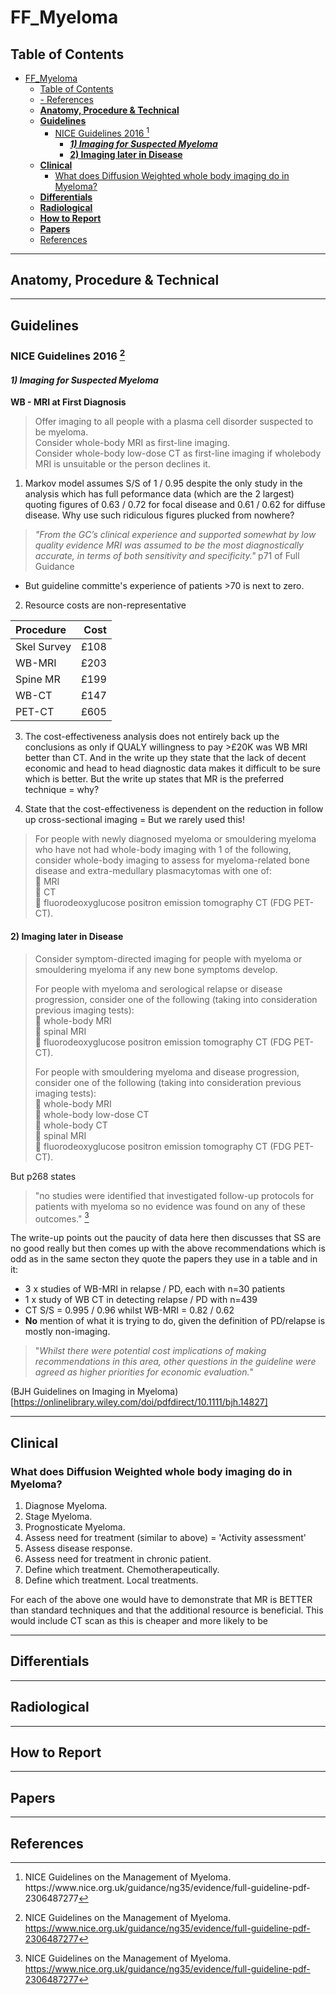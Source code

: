 # FF_Myeloma

## Table of Contents
- [FF_Myeloma](#ff_myeloma)
  - [Table of Contents](#table-of-contents)
  - [- References](#--references)
  - [**Anatomy, Procedure & Technical**](#anatomy-procedure--technical)
  - [**Guidelines**](#guidelines)
    - [NICE Guidelines 2016 [^NICE2016]](#nice-guidelines-2016-nice2016)
      - [***1) Imaging for Suspected Myeloma***](#1-imaging-for-suspected-myeloma)
      - [**2) Imaging later in Disease**](#2-imaging-later-in-disease)
  - [**Clinical**](#clinical)
    - [What does Diffusion Weighted whole body imaging do in Myeloma?](#what-does-diffusion-weighted-whole-body-imaging-do-in-myeloma)
  - [**Differentials**](#differentials)
  - [**Radiological**](#radiological)
  - [**How to Report**](#how-to-report)
  - [**Papers**](#papers)
  - [References](#references)
---

## **Anatomy, Procedure & Technical**

---

## **Guidelines**

### NICE Guidelines 2016 [^NICE2016]  

#### ***1) Imaging for Suspected Myeloma***  

**WB - MRI at First Diagnosis**   

> Offer imaging to all people with a plasma cell disorder suspected to be myeloma.  
> Consider whole-body MRI as first-line imaging.  
> Consider whole-body low-dose CT as first-line imaging if wholebody MRI is unsuitable or the person declines it.  

  1. Markov model assumes S/S of 1 / 0.95 despite the only study in the analysis which has full peformance data (which are the 2 largest) quoting figures of 0.63 / 0.72 for focal disease and 0.61 / 0.62 for diffuse disease. Why use such ridiculous figures plucked from nowhere?   
  > *"From the GC’s clinical experience and supported somewhat by low quality evidence MRI was assumed to be the most
  > diagnostically accurate, in terms of both sensitivity and specificity."*  p71 of Full Guidance
  - But guideline committe's experience of patients >70 is next to zero. 
  2. Resource costs are non-representative   
   
   | Procedure   | Cost |
   | :---------- | ---: |
   | Skel Survey | £108 |
   | WB-MRI      | £203 |
   | Spine MR    | £199 |
   | WB-CT       | £147 |
   | PET-CT      | £605 |

  3. The cost-effectiveness analysis does not entirely back up the conclusions as only if QUALY willingness to pay >£20K was WB MRI better than CT. And in the write up they state that the lack of decent economic and head to head diagnostic data makes it difficult to be sure which is better.  But the write up states that MR is the preferred technique = why? 
 
  4. State that the cost-effectiveness is dependent on the reduction in follow up cross-sectional imaging = But we rarely used this!

> For people with newly diagnosed myeloma or smouldering myeloma who have not had whole-body imaging with 1 of the following, consider whole-body imaging to assess for myeloma-related bone disease and extra-medullary plasmacytomas with one of:  
>  MRI  
>  CT  
>  fluorodeoxyglucose positron emission tomography CT (FDG PET-CT).  


#### **2) Imaging later in Disease**  

> Consider symptom-directed imaging for people with myeloma or smouldering myeloma if any new bone symptoms develop. 
> 
> For people with myeloma and serological relapse or disease progression, consider one of the following (taking into consideration previous imaging tests):  
>  whole-body MRI  
>  spinal MRI  
>  fluorodeoxyglucose positron emission tomography CT (FDG PET-CT).  
>  
> For people with smouldering myeloma and disease progression, consider one of the following (taking into consideration previous imaging tests):  
>  whole-body MRI  
>  whole-body low-dose CT  
>  whole-body CT  
>  spinal MRI  
>  fluorodeoxyglucose positron emission tomography CT (FDG PET-CT).  

But p268 states 
> "no studies were identified that investigated follow-up protocols for patients with myeloma so no evidence was found on any of these outcomes."   [^NICE2016]

The write-up points out the paucity of data here then discusses that SS are no good really but then comes up with the above recommendations which is odd as in the same secton they quote the papers they use in a table and in it:
  - 3 x studies of WB-MRI in relapse / PD, each with n=30  patients
  - 1 x study of WB CT in detecting relapse / PD with n=439
  - CT S/S = 0.995 / 0.96 whilst WB-MRI = 0.82 / 0.62 
  - **No** mention of what it is trying to do, given the definition of PD/relapse is mostly non-imaging.   

> "*Whilst there were potential cost implications of making recommendations in this area, other questions in the guideline were agreed as higher priorities for economic evaluation.*"  

(BJH Guidelines on Imaging in Myeloma)[https://onlinelibrary.wiley.com/doi/pdfdirect/10.1111/bjh.14827]


---

## **Clinical**

### What does Diffusion Weighted whole body imaging do in Myeloma? 
  1. Diagnose Myeloma. 
  2. Stage Myeloma. 
  3. Prognosticate Myeloma.
  4. Assess need for treatment (similar to above) = 'Activity assessment'
  5. Assess disease response. 
  6. Assess need for treatment in chronic patient. 
  7. Define which treatment. Chemotherapeutically.
  8. Define which treatment. Local treatments. 

For each of the above one would have to demonstrate that MR is BETTER than standard techniques and that the additional resource is beneficial. 
This would include CT scan as this is cheaper and more likely to be 

---

## **Differentials**

---

## **Radiological**

---

## **How to Report** 

---

## **Papers**

[^Messiou2019]: Messiou C et al, Guidelines for Acquisition, Interpretation and Reporting of Whole-Body MRI in Myeloma. MY-RADS Radiology 2019; 291:5–13 • https://doi.org/10.1148/radiol.2019181949 •

[^BAH2016]: (https://onlinelibrary.wiley.com/doi/pdfdirect/10.1111/bjh.14827)  

[^NICE2016]: NICE Guidelines on the Management of Myeloma. https://www.nice.org.uk/guidance/ng35/evidence/full-guideline-pdf-2306487277

[^Laubach2019]: Laubach J. Initial therapy in older patients with multiple myeloma. N Engl J Med. 2019;380(22):2172-2173. https://search.proquest.com/docview/2232193627?accountid=46767. doi: http://dx.doi.org/10.1056/NEJMe1904372.

[^Lai2020]: Lai AYT, Riddell A, Barwick T, et al. Interobserver agreement of whole-body magnetic resonance imaging is superior to whole-body computed tomography for assessing disease burden in patients with multiple myeloma. Eur Radiol. 2020;30(1):320-327. doi:10.1007/s00330-019-06281-x

[^NICE2016_2]: Cost-Effectiveness Analysis https://www.nice.org.uk/guidance/ng35/evidence/appendices-af-pdf-2306487278

[^Goldschmidt2016]: Goldschmidt N, Zamir L, Poperno A, Kahan NR, Paltiel O. Presenting Signs of Multiple Myeloma and the Effect of Diagnostic Delay on the Prognosis. J Am Board Fam Med. 2016;29(6):702-709. doi:10.3122/jabfm.2016.06.150393

[^Friese2009]: Friese C et al Leuk Lymphoma. 2009 March ; 50(3): 392–400. doi:10.1080/10428190902741471.

--- 

## References

